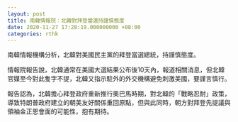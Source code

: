 ```yaml
---
layout: post
title: 南韓情報院︰北韓對拜登當選持謹慎態度
date: 2020-11-27 17:28:19.000000000 +08:00
categories: rthk
---
```


南韓情報機構分析，北韓對美國民主黨的拜登當選總統，持謹慎態度。

情報院報告說，北韓通常在美國大選結果公布後10天內，報道相關消息，但北韓官媒至今對此隻字不提，北韓又指示駐外的外交機構避免刺激美國，要謹言慎行。

報告認為，北韓擔心拜登政府重新推行奧巴馬時期，對北韓的「戰略忍耐」政策，導致特朗普政府建立的朝美友好關係重回原點，但與此同時，朝方對拜登先提議與領袖金正恩會面的可能性，抱有期待。
